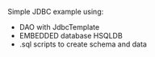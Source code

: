 Simple JDBC example using:

- DAO with JdbcTemplate 
- EMBEDDED database HSQLDB
- .sql scripts to create schema and data